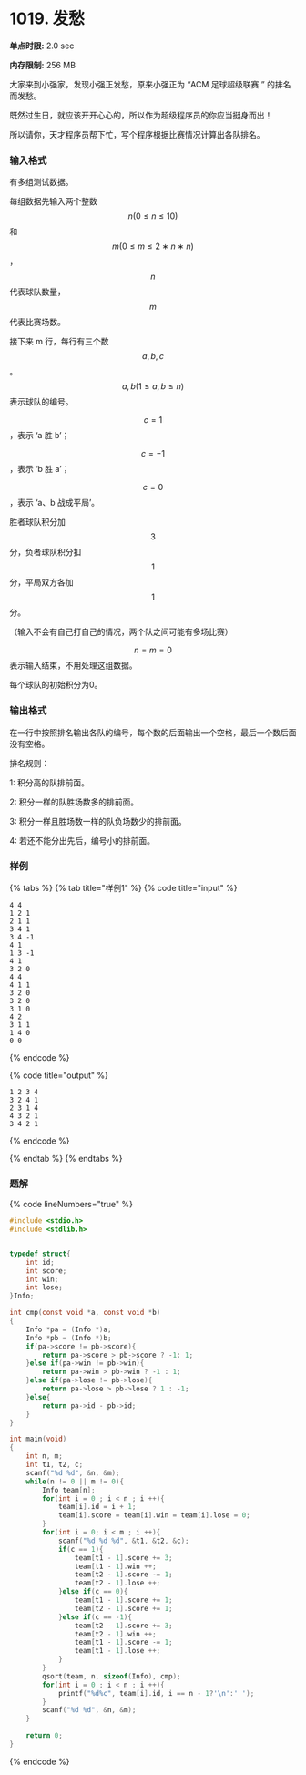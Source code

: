 # 1019. 发愁

**单点时限:** 2.0 sec

**内存限制:** 256 MB

大家来到小强家，发现小强正发愁，原来小强正为 “ACM 足球超级联赛 ” 的排名而发愁。

既然过生日，就应该开开心心的，所以作为超级程序员的你应当挺身而出！

所以请你，天才程序员帮下忙，写个程序根据比赛情况计算出各队排名。

### 输入格式

有多组测试数据。

每组数据先输入两个整数 $$n (0≤n≤10)$$和 $$m (0≤m≤2∗n∗n)$$，$$n$$ 代表球队数量，$$m$$ 代表比赛场数。

接下来 m 行，每行有三个数  $$a,b,c$$。 $$a,b (1≤a,b≤n)$$表示球队的编号。

$$c=1$$ ，表示 ‘a 胜 b’；

$$c=−1$$ ，表示 ‘b 胜 a’；

$$c=0$$ ，表示 ‘a、b 战成平局’。

胜者球队积分加 $$3$$ 分，负者球队积分扣$$1$$ 分，平局双方各加$$1$$ 分。

（输入不会有自己打自己的情况，两个队之间可能有多场比赛）

$$n=m=0$$ 表示输入结束，不用处理这组数据。

每个球队的初始积分为0。

### 输出格式

在一行中按照排名输出各队的编号，每个数的后面输出一个空格，最后一个数后面没有空格。

排名规则：

1: 积分高的队排前面。

2: 积分一样的队胜场数多的排前面。

3: 积分一样且胜场数一样的队负场数少的排前面。

4: 若还不能分出先后，编号小的排前面。

### 样例

{% tabs %}
{% tab title="样例1" %}
{% code title="input" %}
```
4 4
1 2 1
2 1 1
3 4 1
3 4 -1
4 1
1 3 -1
4 1
3 2 0
4 4
4 1 1
3 2 0
3 2 0
3 1 0
4 2
3 1 1
1 4 0
0 0
```
{% endcode %}

{% code title="output" %}
```
1 2 3 4
3 2 4 1
2 3 1 4
4 3 2 1
3 4 2 1
```
{% endcode %}


{% endtab %}
{% endtabs %}

### 题解

{% code lineNumbers="true" %}
```c
#include <stdio.h>
#include <stdlib.h>


typedef struct{
	int id;
	int score;
	int win;
	int lose;
}Info;

int cmp(const void *a, const void *b)
{
	Info *pa = (Info *)a;
	Info *pb = (Info *)b;	
	if(pa->score != pb->score){
		return pa->score > pb->score ? -1: 1;
	}else if(pa->win != pb->win){
		return pa->win > pb->win ? -1 : 1;
	}else if(pa->lose != pb->lose){
		return pa->lose > pb->lose ? 1 : -1;
	}else{
		return pa->id - pb->id;
	}
}

int main(void)
{
	int n, m;
	int t1, t2, c;
	scanf("%d %d", &n, &m);
	while(n != 0 || m != 0){
		Info team[n];
		for(int i = 0 ; i < n ; i ++){
			team[i].id = i + 1;
			team[i].score = team[i].win = team[i].lose = 0;
		}
		for(int i = 0; i < m ; i ++){
			scanf("%d %d %d", &t1, &t2, &c);
			if(c == 1){
				team[t1 - 1].score += 3;
				team[t1 - 1].win ++;
				team[t2 - 1].score -= 1;
				team[t2 - 1].lose ++;
			}else if(c == 0){
				team[t1 - 1].score += 1;
				team[t2 - 1].score += 1;
			}else if(c == -1){
				team[t2 - 1].score += 3;
				team[t2 - 1].win ++;
				team[t1 - 1].score -= 1;
				team[t1 - 1].lose ++;
			}
		}
		qsort(team, n, sizeof(Info), cmp);
		for(int i = 0 ; i < n ; i ++){
			printf("%d%c", team[i].id, i == n - 1?'\n':' ');
		}
		scanf("%d %d", &n, &m);
	}
	
	return 0;
}
```
{% endcode %}
